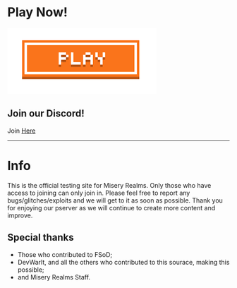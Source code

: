 # Play Now!
[![Play Now](images.png)](https://miseryrealmsbeta.github.io/webclient/dr)

## Join our Discord!
Join [Here](https://discord.gg/uaH2FZk)

---

# Info

This is the official testing site for Misery Realms. Only those who have access to joining can only join in. Please feel free to report any bugs/glitches/exploits and we will get to it as soon as possible. Thank you for enjoying our pserver as we will continue to create more content and improve.

## Special thanks
- Those who contributed to FSoD;
- DevWarlt, and all the others who contributed to this sourace, making this possible;
- and Misery Realms Staff.

